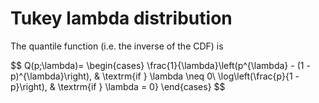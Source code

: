 Tukey lambda distribution
=========================

The quantile function (i.e. the inverse of the CDF) is

$$
    Q(p;\lambda)= 
\begin{cases}
    \frac{1}{\lambda}\left(p^{\lambda} - (1 - p)^{\lambda}\right),  & \textrm{if } \lambda \neq 0\\
    \log\left(\frac{p}{1 - p}\right),                               & \textrm{if } \lambda = 0}
\end{cases}
$$
